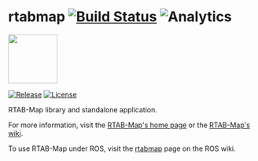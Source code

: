 rtabmap [![Build Status](https://travis-ci.org/introlab/rtabmap.svg?branch=master)](https://travis-ci.org/introlab/rtabmap) ![Analytics](https://ga-beacon.appspot.com/UA-56986679-3/github-main?pixel)
=======

<a href="http://introlab.github.io/rtabmap"><img src="https://raw.githubusercontent.com/introlab/rtabmap/master/guilib/src/images/RTAB-Map.png" align="center" height="100">

[![Release][release-image]][releases]
[![License][license-image]][license]

[release-image]: https://img.shields.io/badge/release-0.14.0-green.svg?style=flat
[releases]: https://github.com/introlab/rtabmap/releases

[license-image]: https://img.shields.io/badge/license-BSD-green.svg?style=flat
[license]: https://github.com/introlab/rtabmap/blob/master/LICENSE

RTAB-Map library and standalone application.

For more information, visit the [RTAB-Map's home page](http://introlab.github.io/rtabmap) or the [RTAB-Map's wiki](https://github.com/introlab/rtabmap/wiki).

To use RTAB-Map under ROS, visit the [rtabmap](http://wiki.ros.org/rtabmap) page on the ROS wiki.
